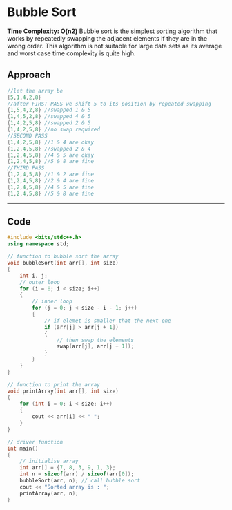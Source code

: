 # Bubble Sort
**Time Complexity: O(n2)**
Bubble sort is the simplest sorting algorithm that works by repeatedly swapping the adjacent elements if they are in the wrong order. This algorithm is not suitable for large data sets as its average and worst case time complexity is quite high.
## Approach
```cpp
//let the array be
{5,1,4,2,8}
//after FIRST PASS we shift 5 to its position by repeated swapping
{1,5,4,2,8} //swapped 1 & 5
{1,4,5,2,8} //swapped 4 & 5
{1,4,2,5,8} //swapped 2 & 5
{1,4,2,5,8} //no swap required
//SECOND PASS
{1,4,2,5,8} //1 & 4 are okay
{1,2,4,5,8} //swapped 2 & 4
{1,2,4,5,8} //4 & 5 are okay
{1,2,4,5,8} //5 & 8 are fine
//THIRD PASS
{1,2,4,5,8} //1 & 2 are fine
{1,2,4,5,8} //2 & 4 are fine
{1,2,4,5,8} //4 & 5 are fine
{1,2,4,5,8} //5 & 8 are fine
```
---
## Code
```cpp
#include <bits/stdc++.h>
using namespace std;

// function to bubble sort the array
void bubbleSort(int arr[], int size)
{
    int i, j;
    // outer loop
    for (i = 0; i < size; i++)
    {
        // inner loop
        for (j = 0; j < size - i - 1; j++)
        {
            // if elemet is smaller that the next one
            if (arr[j] > arr[j + 1])
            {
                // then swap the elements
                swap(arr[j], arr[j + 1]);
            }
        }
    }
}

// function to print the array
void printArray(int arr[], int size)
{
    for (int i = 0; i < size; i++)
    {
        cout << arr[i] << " ";
    }
}

// driver function
int main()
{
    // initialise array
    int arr[] = {7, 8, 3, 9, 1, 3};
    int n = sizeof(arr) / sizeof(arr[0]);
    bubbleSort(arr, n); // call bubble sort
    cout << "Sorted array is : ";
    printArray(arr, n);
}
```
